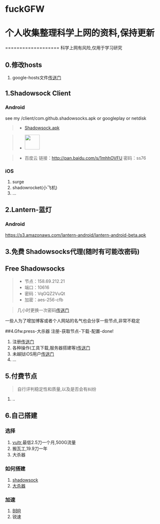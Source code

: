 # fuckGFW
# 个人收集整理科学上网的资料,保持更新
===================
科学上网有风险,仅用于学习研究

## 0.修改hosts
1. google-hosts文件[传送门](https://github.com/txthinking/google-hosts)



## 1.Shadowsock Client
### Android
see my /client/com.github.shadowsocks.apk or googleplay or netdisk
>- [Shadowsock.apk](/client/com.github.shadowsocks.apk)

>- <a href="https://play.google.com/store/apps/details?id=com.github.shadowsocks"><img src="https://play.google.com/intl/en_us/badges/images/generic/en-play-badge.png" height="48"></a>

>- 百度云 链接：http://pan.baidu.com/s/1mhhOVFU 密码：ss76

### iOS
1. surge
2. shadowrocket(小飞机)
3. ...

## 2.Lantern-蓝灯
### Android
https://s3.amazonaws.com/lantern-android/lantern-android-beta.apk


## 3.免费 Shadowsocks代理(随时有可能改密码)
## Free Shadowsocks 
 
  
> - 节点：158.69.212.21
> - 端口：10616
> - 密码：VqGQZ2VuQt
> - 加密：aes-256-cfb

> 几小时更换一次密码[传送门](http://ss.ishadowx.com/)

一些人为了增加博客或者个人网站的名气也会分享一些节点,非常不稳定


##4.Gfw.press-大杀器
  注册-获取节点-下载-配置-done!
  1. 注册[传送门](https://gfw.press)
  2. 各种操作(工具下载,服务器搭建等)[传送门](https://gfw.press/blog/?p=2047)
  3. 未越狱iOS用户[传送门](http://blog.wateroot.com/ios/ios-use-gfw-press.html)
  4. ...

## 5.付费节点
> 自行评判稳定性和质量,以及是否会有纠纷
1. ..

## 6.自己搭建

### 选择
1. [vultr](http://www.vultr.com/?ref=7135423),最低2.5刀一个月,500G流量
2. 搬瓦工,19.9刀一年
3. 大杀器

### 如何搭建
1. [shadowsock](http://blog.wateroot.com/linux/vultr-install-shadowsock.html)
2. [大杀器](https://gfw.press/blog/?p=21)

### 加速
1. [BBR](http://blog.wateroot.com/linux/linux-shadowsocks-bbr.html)
2. 锐速
 
